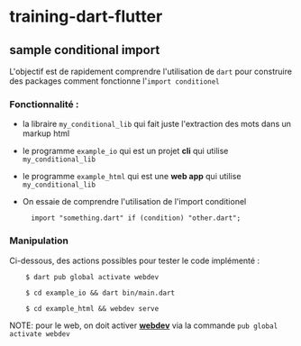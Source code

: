 # training-dart-flutter

## sample conditional import

L'objectif est de rapidement comprendre l'utilisation de `dart` pour construire des packages comment fonctionne l'`import conditionel` 


### Fonctionnalité : 

- la libraire `my_conditional_lib` qui fait juste l'extraction des mots dans un markup html
- le programme `example_io` qui est un projet **cli** qui utilise `my_conditional_lib`
- le programme `example_html` qui est une **web app** qui utilise `my_conditional_lib` 
- On essaie de comprendre l'utilisation de l'import conditionel 
    
        import "something.dart" if (condition) "other.dart";

### Manipulation 

Ci-dessous, des actions possibles pour tester le code implémenté : 

        $ dart pub global activate webdev
        
        $ cd example_io && dart bin/main.dart 

        $ cd example_html && webdev serve

NOTE: pour le web, on doit activer **[webdev](https://pub.dev/packages/webdev)** via la commande `pub global activate webdev`
